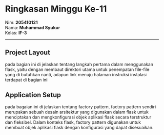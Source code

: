 # Ringkasan Minggu Ke-11
Nim: **205410121**<br>
Nama: **Muhammad Syukur**<br>
Kelas: **IF-3**
___
## Project Layout <br>
pada bagian ini di jelaskan tentang langkah pertama dalam menggunakan flask, yaitu dengan membaut direktori utama untuk penempatan file-file yang di butuhkan nanti, adapun link menuju halaman instruksi instalasi terdapat di bagian ini

## Application Setup <br>
pada bagaian ini di jelaskan tentang factory pattern, factory pattern sendiri merupakan sebuah desain arsitektur yang digunakan dalam flask untuk menciptakan dan mengkonfigurasi objek aplikasi flask secara terstruktur dan fleksibel. Dalam konteks flask, factory pattern digunakan untuk membuat objek aplikasi flask dengan konfigurasi yang dapat disesuaikan.
